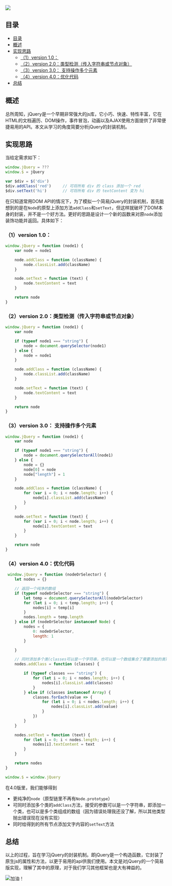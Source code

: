 ![](https://upload-images.jianshu.io/upload_images/16527477-4902e59603843da5.jpg?imageMogr2/auto-orient/strip%7CimageView2/2/w/1240)

## 目录
- [目录](#目录)
- [概述](#概述)
- [实现思路](#实现思路)
  - [（1）version 1.0：](#1version-10)
  - [（2）version 2.0：类型检测（传入字符串或节点对象）](#2version-20类型检测传入字符串或节点对象)
  - [（3）version 3.0： 支持操作多个元素](#3version-30-支持操作多个元素)
  - [（4）version 4.0：优化代码](#4version-40优化代码)
- [总结](#总结)

## 概述

总所周知，jQuery是一个早期非常强大的js库，它小巧、快速、特性丰富，它在HTML的文档遍历、DOM操作，事件冒泡，动画以及AJAX使用方面提供了非常便捷易用的API。本文从学习的角度简要分析jQuery的封装机制。

## 实现思路

当给定需求如下：
```javascript
window.jQuery = ???
window.$ = jQuery

var $div = $('div')
$div.addClass('red')     // 可将所有 div 的 class 添加一个 red
$div.setText('hi')       // 可将所有 div 的 textContent 变为 hi
```
在只知道常用DOM API的情况下，为了模拟一个简易jQuery的封装机制，首先能想到的是在`Node`的原型上添加方法`addClass`和`setText`，但这样就破坏了DOM本身的封装，并不是一个好方法。更好的思路是设计一个新的函数来对原`node`添加装饰功能并返回。具体如下：

### （1）version 1.0：
```javascript
window.jQuery = function (node1) {
    var node = node1

    node.addClass = function (className) {
        node.classList.add(className)
    }

    node.setText = function (text) {
        node.textContent = text
    }

    return node
}
```

### （2）version 2.0：类型检测（传入字符串或节点对象）
```javascript
window.jQuery = function (node1) {
    var node

    if (typeof node1 === "string") {
        node = document.querySelector(node1)
    } else {
        node = node1
    }

    node.addClass = function (className) {
        node.classList.add(className)
    }

    node.setText = function (text) {
        node.textContent = text
    }

    return node
}

```

### （3）version 3.0： 支持操作多个元素

```javascript
window.jQuery = function (node1) {
    var node

    if (typeof node1 === "string") {
        node = document.querySelectorAll(node1)
    } else {
        node = {}
        node[0] = node
        node["length"] = 1
    }

    node.addClass = function (className) {
        for (var i = 0; i < node.length; i++) {
            node[i].classList.add(className)
        }
    }

    node.setText = function (text) {
        for (var i = 0; i < node.length; i++) {
            node[i].textContent = text
        }
    }

    return node
}
```

### （4）version 4.0：优化代码

```javascript
 window.jQuery = function (nodeOrSelector) {
    let nodes = {}

    // 返回一个纯净的数组
    if (typeof nodeOrSelector === "string") {
        let temp = document.querySelectorAll(nodeOrSelector)
        for (let i = 0; i < temp.length; i++) {
            nodes[i] = temp[i]
        }
        nodes.length = temp.length
    } else if (nodeOrSelector instanceof Node) {
        nodes = {
            0: nodeOrSelector,
            length: 1
        }

    }

    // 同时添加多个类(classes可以是一个字符串，也可以是一个数组集合了需要添加的类)
    nodes.addClass = function (classes) {

        if (typeof classes === "string") {
            for (let i = 0; i < nodes.length; i++) {
                nodes[i].classList.add(classes)
            }
        } else if (classes instanceof Array) {
            classes.forEach(value => {
                for (let i = 0; i < nodes.length; i++) {
                    nodes[i].classList.add(value)
                }
            })
        }
    }

    nodes.setText = function (text) {
        for (let i = 0; i < nodes.length; i++) {
            nodes[i].textContent = text
        }
    }

    return nodes
}

window.$ = window.jQuery
```
在4.0版里，我们能够得到
-  更纯净的`node`（原型链里不再有`Node.prototype`）
-  可同时添加多个类的`addClass`方法，接受的参数可以是一个字符串，即添加一个类，也可以是多个类组成的数组（因为错误处理我还没了解，所以其他类型抛出错误现在没有实现）
-  同时给得到的所有节点添加文字内容的`setText`方法

##  总结
以上的过程，旨在学习jQuery的封装机制。即jQuery是一个构造函数，它封装了原生js的属性和方法，以更于易用的api供我们使用。本文是对jQuery的一个简易版实现，理解了其中的原理，对于我们学习其他框架也是大有裨益的。

![加油！](https://upload-images.jianshu.io/upload_images/16527477-0a90ad0d1bea5d2f.gif?imageMogr2/auto-orient/strip)

